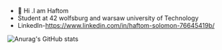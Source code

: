 - 👋 Hi .I am Haftom
- Student at 42 wolfsburg and warsaw university of Technology
- LinkedIn-https://www.linkedin.com/in/haftom-solomon-76645419b/
<!---
Haftom19/Haftom19 is a ✨ special ✨ repository because its `README.md` (this file) appears on your GitHub profile.
You can click the Preview link to take a look at your changes.
--->
![Anurag's GitHub stats](https://github-readme-stats.vercel.app/api?username=Haftom19&show_icons=true&theme=radical)

